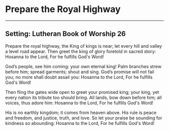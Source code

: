 # Prepare the Royal Highway

***

## Setting: Lutheran Book of Worship 26

Prepare the royal highway,
the King of kings is near;
let every hill and valley
a level road appear.
Then greet the king of glory
foretold in sacred story:
Hosanna to the Lord, 
For he fulfills God's Word!

God’s people, see him coming:
your own eternal king!
Palm branches strew before him;
spread garments; shout and sing.
God’s promise will not fail you;
no more shall doubt assail you:
Hosanna to the Lord, 
For he fulfills God's Word!

Then fling the gates wide open
to greet your promised king;
your king, yet every nation
its tribute too should bring.
All lands, bow down before him;
all voices, thus adore him:
Hosanna to the Lord, 
For he fulfills God's Word!

His is no earthly kingdom;
it comes from heaven above.
His rule is peace and freedom,
and justice, truth, and love.
So let your praise be sounding
for kindness so abounding:
Hosanna to the Lord, 
For he fulfills God's Word!